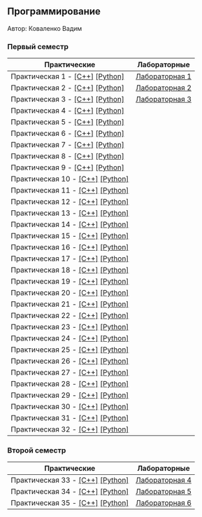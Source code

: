 ## Программирование

Автор: Коваленко Вадим

### Первый семестр

| Практические                                                 | Лабораторные                         |
| ------------------------------------------------------------ | ------------------------------------ |
| Практическая 1 - [[C++]](./Practice/01/C++/) [[Python]](./Practice/01/Python/) | [Лабораторная 1](./Lab/01/ReadMe.md) |
| Практическая 2 - [[C++]](./Practice/02/C++/) [[Python]](./Practice/02/Python/) | [Лабораторная 2](./Lab/02/ReadMe.md) |
| Практическая 3 - [[C++]](./Practice/03/C++/) [[Python]](./Practice/03/Python/) | [Лабораторная 3](./Lab/03/ReadMe.md) |
| Практическая 4 - [[C++]](./Practice/04/C++/) [[Python]](./Practice/04/Python/) |                                      |
| Практическая 5 - [[C++]](./Practice/05/C++/) [[Python]](./Practice/05/Python/) |                                      |
| Практическая 6 - [[C++]](./Practice/06/C++/) [[Python]](./Practice/06/Python/) |                                      |
| Практическая 7 - [[C++]](./Practice/07/C++/) [[Python]](./Practice/07/Python/) |                                      |
| Практическая 8 - [[C++]](./Practice/08/C++/) [[Python]](./Practice/08/Python/) |                                      |
| Практическая 9 - [[C++]](./Practice/09/C++/) [[Python]](./Practice/09/Python/) |                                      |
| Практическая 10 - [[C++]](./Practice/10/C++/) [[Python]](./Practice/10/Python/) |                                      |
| Практическая 11 - [[C++]](./Practice/11/C++/) [[Python]](./Practice/11/Python/) |                                      |
| Практическая 12 - [[C++]](./Practice/12/C++/) [[Python]](./Practice/12/Python/) |                                      |
| Практическая 13 - [[C++]](./Practice/13/C++/) [[Python]](./Practice/13/Python/) |                                      |
| Практическая 14 - [[C++]](./Practice/14/C++/) [[Python]](./Practice/14/Python/) |                                      |
| Практическая 15 - [[C++]](./Practice/15/C++/) [[Python]](./Practice/15/Python/) |                                      |
| Практическая 16 - [[C++]](./Practice/16/C++/) [[Python]](./Practice/16/Python/) |                                      |
| Практическая 17 - [[C++]](./Practice/17/C++/) [[Python]](./Practice/17/Python/) |                                      |
| Практическая 18 - [[C++]](./Practice/18/C++/) [[Python]](./Practice/18/Python/) |                                      |
| Практическая 19 - [[C++]](./Practice/19/C++/) [[Python]](./Practice/19/Python/) |                                      |
| Практическая 20 - [[C++]](./Practice/20/C++/) [[Python]](./Practice/20/Python/) |                                      |
| Практическая 21 - [[C++]](./Practice/21/C++/) [[Python]](./Practice/21/Python/) |                                      |
| Практическая 22 - [[C++]](./Practice/22/C++/) [[Python]](./Practice/22/Python/) |                                      |
| Практическая 23 - [[C++]](./Practice/23/C++/) [[Python]](./Practice/23/Python/) |                                      |
| Практическая 24 - [[C++]](./Practice/24/C++/) [[Python]](./Practice/24/Python/) |                                      |
| Практическая 25 - [[C++]](./Practice/25/C++/) [[Python]](./Practice/25/Python/) |                                      |
| Практическая 26 - [[C++]](./Practice/26/C++/) [[Python]](./Practice/26/Python/) |                                      |
| Практическая 27 - [[C++]](./Practice/27/C++/) [[Python]](./Practice/27/Python/) |                                      |
| Практическая 28 - [[C++]](./Practice/28/C++/) [[Python]](./Practice/28/Python/) |                                      |
| Практическая 29 - [[C++]](./Practice/29/C++/) [[Python]](./Practice/29/Python/) |                                      |
| Практическая 30 - [[C++]](./Practice/30/C++/) [[Python]](./Practice/30/Python/) |                                      |
| Практическая 31 - [[C++]](./Practice/31/C++/) [[Python]](./Practice/31/Python/) |                                      |
| Практическая 32 - [[C++]](./Practice/32/C++/) [[Python]](./Practice/32/Python/) |                                      |

### Второй семестр

| Практические                                                 | Лабораторные                         |
| ------------------------------------------------------------ | ------------------------------------ |
| Практическая 33 - [[C++]](./Practice/33/C++/) [[Python]](./Practice/33/Python/) | [Лабораторная 4](./Lab/04/ReadMe.md) |
| Практическая 34 - [[C++]](./Practice/34/C++/) [[Python]](./Practice/34/Python/) | [Лабораторная 5](./Lab/05/ReadMe.md) |
| Практическая 35 - [[C++]](./Practice/35/C++/) [[Python]](./Practice/35/Python/) | [Лабораторная 6](./Lab/06/ReadMe.md) |